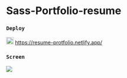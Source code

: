 # Sass-Portfolio-resume

### `Deploy` 

<img src="https://www.svgrepo.com/show/376339/netlify.svg" ald="Cloud Image" widt='20' height='20' /> https://resume-protfolio.netlify.app/

### `Screen` </br>

![](screen.gif)  
